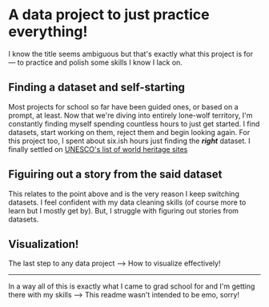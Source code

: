 # A data project to just practice everything!

I know the title seems ambiguous but that's exactly what this project is for — to practice and polish some skills I know I lack on.

## Finding a dataset and self-starting
Most projects for school so far have been guided ones, or based on a prompt, at least. Now that we're diving into entirely lone-wolf territory, I'm constantly finding myself spending countless hours to just get started.
I find datasets, start working on them, reject them and begin looking again. For this project too, I spent about six.ish hours just finding the ***right*** dataset. I finally settled on [UNESCO's list of world heritage sites](https://whc.unesco.org/en/list/?cid=31&l=en&&msg=session_timeout)

## Figuiring out a story from the said dataset
This relates to the point above and is the very reason I keep switching datasets. I feel confident with my data cleaning skills (of course more to learn but I mostly get by). But, I struggle with figuring out stories from datasets.

## Visualization!
The last step to any data project --> How to visualize effectively!

---

In a way all of this is exactly what I came to grad school for and I'm getting there with my skills --> This readme wasn't intended to be emo, sorry!